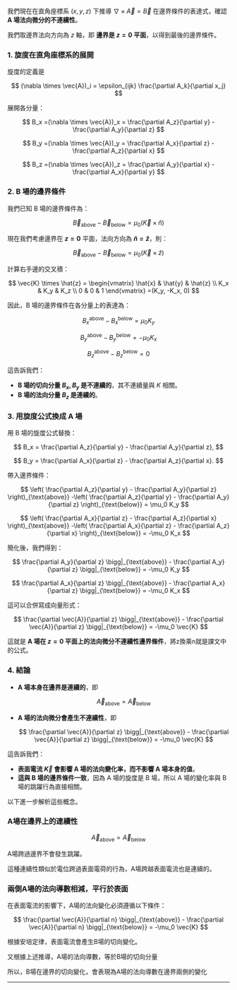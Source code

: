 
我們現在在直角座標系 $(x, y, z)$ 下推導 $\nabla \times \vec{A} = \vec{B}$ 在邊界條件的表達式，確認 **A 場法向微分的不連續性**。

我們取邊界法向方向為 $z$ 軸，即 **邊界是 $z = 0$ 平面**，以得到最後的邊界條件。

### **1. 旋度在直角座標系的展開**
旋度的定義是

$$
(\nabla \times \vec{A})_i = \epsilon_{ijk} \frac{\partial A_k}{\partial x_j}
$$

展開各分量：

$$
B_x =(\nabla \times \vec{A})_x = \frac{\partial A_z}{\partial y} - \frac{\partial A_y}{\partial z}
$$

$$
B_y =(\nabla \times \vec{A})_y = \frac{\partial A_x}{\partial z} - \frac{\partial A_z}{\partial x}
$$

$$
B_z =(\nabla \times \vec{A})_z = \frac{\partial A_y}{\partial x} - \frac{\partial A_x}{\partial y}
$$


### **2. B 場的邊界條件**
我們已知 B 場的邊界條件為：

$$
\vec{B}_{\text{above}} - \vec{B}_{\text{below}} = \mu_0 (\vec{K} \times \hat{n})
$$

現在我們考慮邊界在 **$z = 0$** 平面，法向方向為 **$\hat{n} = \hat{z}$**，則：

$$
\vec{B}_{\text{above}} - \vec{B}_{\text{below}} = \mu_0 (\vec{K} \times \hat{z})
$$

計算右手邊的交叉積：

$$
\vec{K} \times \hat{z} =
\begin{vmatrix}
\hat{x} & \hat{y} & \hat{z} \\
K_x & K_y & K_z \\
0 & 0 & 1
\end{vmatrix}
=(K_y, -K_x, 0)
$$

因此，B 場的邊界條件在各分量上的表達為：

$$
B_x^{\text{above}} - B_x^{\text{below}} = \mu_0 K_y
$$

$$
B_y^{\text{above}} - B_y^{\text{below}} = -\mu_0 K_x
$$

$$
B_z^{\text{above}} - B_z^{\text{below}} = 0
$$

這告訴我們：
- **B 場的切向分量 $B_x, B_y$ 是不連續的**，其不連續量與 $K$ 相關。
- **B 場的法向分量 $B_z$ 是連續的**。


### **3. 用旋度公式換成 A 場**
用 B 場的旋度公式替換：

$$
B_x = \frac{\partial A_z}{\partial y} - \frac{\partial A_y}{\partial z},
$$

$$
B_y = \frac{\partial A_x}{\partial z} - \frac{\partial A_z}{\partial x}.
$$

帶入邊界條件：

$$
\left( \frac{\partial A_z}{\partial y} - \frac{\partial A_y}{\partial z} \right)_{\text{above}}
-\left( \frac{\partial A_z}{\partial y} - \frac{\partial A_y}{\partial z} \right)_{\text{below}}
= \mu_0 K_y
$$

$$
\left( \frac{\partial A_x}{\partial z} - \frac{\partial A_z}{\partial x} \right)_{\text{above}}
-\left( \frac{\partial A_x}{\partial z} - \frac{\partial A_z}{\partial x} \right)_{\text{below}}
= -\mu_0 K_x
$$

簡化後，我們得到：

$$
\frac{\partial A_y}{\partial z} \bigg|_{\text{above}} - \frac{\partial A_y}{\partial z} \bigg|_{\text{below}} = -\mu_0 K_y
$$

$$
\frac{\partial A_x}{\partial z} \bigg|_{\text{above}} - \frac{\partial A_x}{\partial z} \bigg|_{\text{below}} = -\mu_0 K_x
$$

這可以合併寫成向量形式：

$$
\frac{\partial \vec{A}}{\partial z} \bigg|_{\text{above}} - \frac{\partial \vec{A}}{\partial z} \bigg|_{\text{below}} = -\mu_0 \vec{K}
$$

這就是 **A 場在 $z = 0$ 平面上的法向微分不連續性邊界條件**，將z換乘n就是課文中的公式。


### **4. 結論**
- **A 場本身在邊界是連續的**，即

  $$
  \vec{A}_{\text{above}} = \vec{A}_{\text{below}}
  $$

- **A 場的法向微分會產生不連續性**，即

  $$
  \frac{\partial \vec{A}}{\partial z} \bigg|_{\text{above}} - \frac{\partial \vec{A}}{\partial z} \bigg|_{\text{below}} = -\mu_0 \vec{K}
  $$

這告訴我們：
- **表面電流 $\vec{K}$ 會影響 A 場的法向變化率，而不影響 A 場本身的值**。
- **這與 B 場的邊界條件一致**，因為 A 場的旋度是 B 場，所以 A 場的變化率與 B 場的跳躍行為直接相關。

以下進一步解析這些概念。

### **A場在邊界上的連續性**

$$
\vec{A}_{\text{above}} = \vec{A}_{\text{below}}
$$

A場跨過邊界不會發生跳躍。

這種連續性類似於電位跨過表面電荷的行為，A場跨越表面電流也是連續的。

### **兩側A場的法向導數相減，平行於表面**

在表面電流的影響下，A場的法向變化必須遵循以下條件：

$$
\frac{\partial \vec{A}}{\partial n} \bigg|_{\text{above}} - \frac{\partial \vec{A}}{\partial n} \bigg|_{\text{below}} = -\mu_0 \vec{K}
$$

根據安培定律，表面電流會產生B場的切向變化。

又根據上述推導，A場的法向導數，等於B場的切向分量

所以，B場在邊界的切向變化，會表現為A場的法向導數在邊界兩側的變化

---